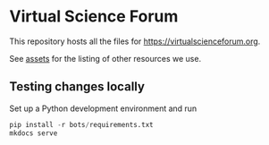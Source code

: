 # Virtual Science Forum

This repository hosts all the files for https://virtualscienceforum.org.

See [assets](assets.md) for the listing of other resources we use.

## Testing changes locally

Set up a Python development environment and run
```python
pip install -r bots/requirements.txt
mkdocs serve
```

